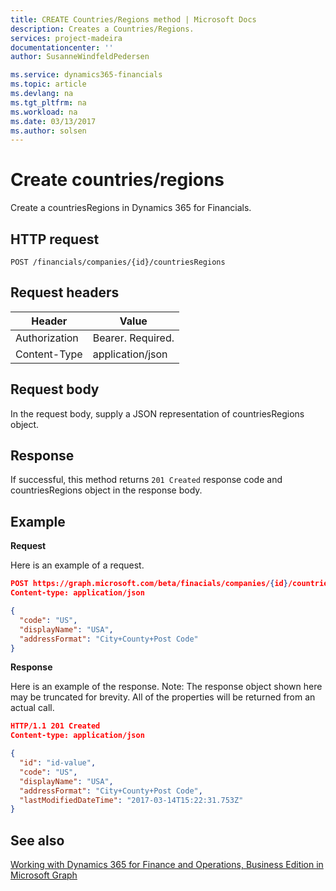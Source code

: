 ```yaml
---
title: CREATE Countries/Regions method | Microsoft Docs
description: Creates a Countries/Regions.
services: project-madeira
documentationcenter: ''
author: SusanneWindfeldPedersen

ms.service: dynamics365-financials
ms.topic: article
ms.devlang: na
ms.tgt_pltfrm: na
ms.workload: na
ms.date: 03/13/2017
ms.author: solsen
---
```


# Create countries/regions
Create a countriesRegions in Dynamics 365 for Financials.

## HTTP request
```
POST /financials/companies/{id}/countriesRegions
```
## Request headers
|Header|Value|
|------|-----|
|Authorization  |Bearer. Required. |
|Content-Type  |application/json   |

## Request body
In the request body, supply a JSON representation of countriesRegions object.

## Response
If successful, this method returns ```201 Created``` response code and countriesRegions object in the response body.

## Example

**Request**

Here is an example of a request.

```json
POST https://graph.microsoft.com/beta/finacials/companies/{id}/countriesRegions
Content-type: application/json

{
  "code": "US",
  "displayName": "USA",
  "addressFormat": "City+County+Post Code"
}
```

**Response**

Here is an example of the response. Note: The response object shown here may be truncated for brevity. All of the properties will be returned from an actual call.

```json
HTTP/1.1 201 Created
Content-type: application/json

{
  "id": "id-value",
  "code": "US",
  "displayName": "USA",
  "addressFormat": "City+County+Post Code",
  "lastModifiedDateTime": "2017-03-14T15:22:31.753Z"
}

```

## See also
[Working with Dynamics 365 for Finance and Operations, Business Edition in Microsoft Graph](../resources/dynamics_overview.md) 
